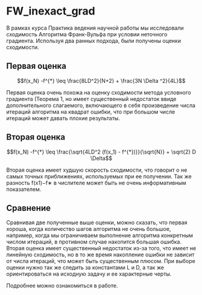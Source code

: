 # FW_inexact_grad

 В рамках курса Практика ведения научной работы мы исследовали сходимость Алгоритма Франк-Вульфа при условии неточного градиента. Используя два ранных подхода, были получены оценки сходимости. 

## Первая оценка 
```math
f(x_N) -f^{*} \leq \frac{8LD^2}{N+2} + \frac{3N \Delta ^2}{4L}
```

 Первая оценка очень похожа на оценку сходимости метода условного градиента (Теорема 1, но имеет существенный недостаток ввиде дополнительного слагаемого, включающего в себя произведение числа итераций алгоритма на квадрат ошибки, что при большом числе итераций может давать плохие результаты.

## Вторая оценка
```math
f(x_N) -f^{*} \leq \frac{\sqrt{4LD^2 (f(x_1) - f^{*})}}{\sqrt{N}} + \sqrt{2} D \Delta
```

 Вторая оценка имеет худшую скорость сходимости, что говорит о не самых точных приближениях, используемых при ее получении. Так же разность f(x1)−f∗ в числителе может быть не очень информативным показателем.

## Сравнение
 Сравнивая две полученные выше оценки, можно сказать, что первая хороша, когда количество шагов алгоритма не очень большое, например, когда мы ограничиваем выполнение алгоритма конкретным числом итераций, в противном случае
накопится большая ошибка. Вторая оценка имеет существенный недостаток из-за
того, что имеет не линейную сходимость, но в то же время накопление ошибки не
зависит от числа итераций, что может быть существенным плюсом. При выборе
оценки нужно так же следить за константами L и D, а так же ориентироваться
на исходную задачу и ее характерные черты.

 Подробнее можно ознакомиться в работе.
